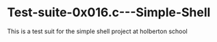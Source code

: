 # Test-suite-0x016.c---Simple-Shell
This is a test suit for the simple shell project at holberton school
